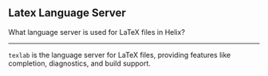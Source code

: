 ## Latex Language Server

What language server is used for LaTeX files in Helix?

---

`texlab` is the language server for LaTeX files, providing features like completion, diagnostics, and build support.

